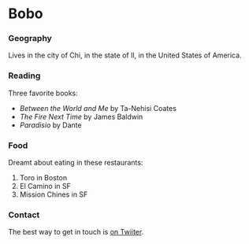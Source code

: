 # Bobo

### Geography

Lives in the city of Chi, in the state of Il, in the United States of America.

### Reading

Three favorite books:

- *Between the World and Me* by Ta-Nehisi Coates 
- *The Fire Next Time* by James Baldwin
- *Paradisio* by Dante

### Food

Dreamt about eating in these restaurants:

1. Toro in Boston
2. El Camino in SF
3. Mission Chines in SF

### Contact

The best way to get in touch is [on Twiiter](https://twitter.com/bobo).

